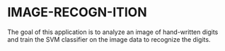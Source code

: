 # IMAGE-RECOGN-ITION
The goal of this application is to analyze an image of hand-written digits and train the SVM classifier on the image data to recognize the digits.
